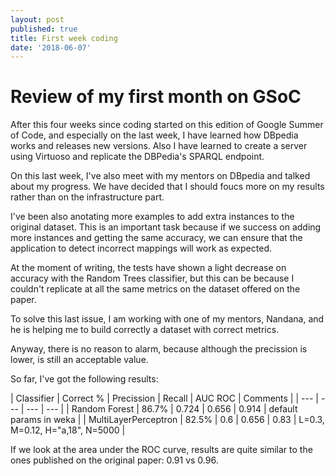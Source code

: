 ```yaml
---
layout: post
published: true
title: First week coding
date: '2018-06-07'
---
```

# Review of my first month on GSoC
After this four weeks since coding started on this edition of Google Summer of Code, and especially on the last week, I have learned how DBpedia works and releases new versions. Also I have learned to create a server using Virtuoso and replicate the DBPedia's SPARQL endpoint.

On this last week, I've also meet with my mentors on DBpedia and talked about my progress. We have decided that I should foucs more on my results rather than on the infrastructure part.

I've been also anotating more examples to add extra instances to the original dataset. This is an important task because if we success on adding more instances and getting the same accuracy, we can ensure that the application to detect incorrect mappings will work as expected.

At the moment of writing, the tests have shown a light decrease on accuracy with the Random Trees classifier, but this can be because I couldn't replicate at all the same metrics on the dataset offered on the paper.

To solve this last issue, I am working with one of my mentors, Nandana, and he is helping me to build correctly a dataset with correct metrics.

Anyway, there is no reason to alarm, because although the precission is lower, is still an acceptable value.

So far, I've got the following results:

| Classifier | Correct % | Precission | Recall | AUC ROC | Comments |
| --- | --- | --- | --- |
| Random Forest | 86.7% | 0.724 | 0.656 | 0.914 | default params in weka |
| MultiLayerPerceptron | 82.5% | 0.6 | 0.656 | 0.83 | L=0.3, M=0.12, H="a,18", N=5000 |

If we look at the area under the ROC curve, results are quite similar to the ones published on the original paper: 0.91 vs 0.96.